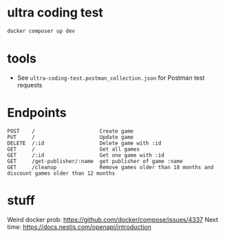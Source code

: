 # ultra coding test

```bash
docker composer up dev
```

# tools

- See `ultra-coding-test.postman_collection.json` for Postman test requests

# Endpoints

```
POST    /                     Create game
PUT     /                     Update game
DELETE  /:id                  Delete game with :id
GET     /                     Get all games
GET     /:id                  Get one game with :id
GET     /get-publisher/:name  get publisher of game :name
GET     /cleanup              Remove games older than 18 months and discount games older than 12 months
```

# stuff
Weird docker prob: https://github.com/docker/compose/issues/4337
Next time: https://docs.nestjs.com/openapi/introduction